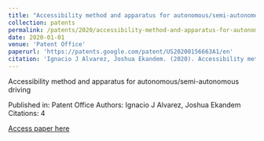 ```yaml
---
title: "Accessibility method and apparatus for autonomous/semi-autonomous driving"
collection: patents
permalink: /patents/2020/accessibility-method-and-apparatus-for-autonomous
date: 2020-01-01
venue: 'Patent Office'
paperurl: 'https://patents.google.com/patent/US20200156663A1/en'
citation: 'Ignacio J Alvarez, Joshua Ekandem. (2020). Accessibility method and apparatus for autonomous/semi-autonomous driving. Patent Office.'
---
```


Accessibility method and apparatus for autonomous/semi-autonomous driving

Published in: Patent Office
Authors: Ignacio J Alvarez, Joshua Ekandem
Citations: 4

[Access paper here](https://patents.google.com/patent/US20200156663A1/en)
